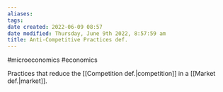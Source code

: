 ```yaml
---
aliases: 
tags: 
date created: 2022-06-09 08:57
date modified: Thursday, June 9th 2022, 8:57:59 am
title: Anti-Competitive Practices def.
---
```


#microeconomics #economics

 Practices that reduce the [[Competition def.|competition]] in a [[Market def.|market]].